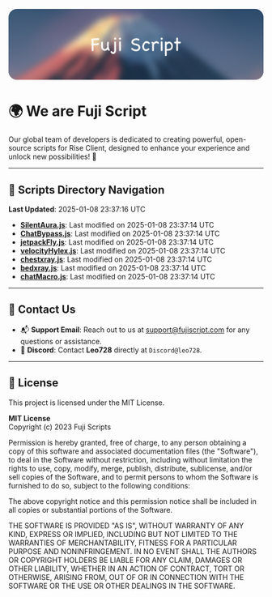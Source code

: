 ![Banner](.github/b.webp)

# 🌍 **We are Fuji Script**

Our global team of developers is dedicated to creating powerful, open-source scripts for Rise Client, designed to enhance your experience and unlock new possibilities! 🌟

---
<!-- SCRIPTS_NAVIGATION_START -->
## 📂 **Scripts Directory Navigation**

**Last Updated**: 2025-01-08 23:37:16 UTC

- **[SilentAura.js](scripts/SilentAura.js)**: Last modified on 2025-01-08 23:37:14 UTC
- **[ChatBypass.js](scripts/ChatBypass.js)**: Last modified on 2025-01-08 23:37:14 UTC
- **[jetpackFly.js](scripts/jetpackFly.js)**: Last modified on 2025-01-08 23:37:14 UTC
- **[velocityHylex.js](scripts/velocityHylex.js)**: Last modified on 2025-01-08 23:37:14 UTC
- **[chestxray.js](scripts/chestxray.js)**: Last modified on 2025-01-08 23:37:14 UTC
- **[bedxray.js](scripts/bedxray.js)**: Last modified on 2025-01-08 23:37:14 UTC
- **[chatMacro.js](scripts/chatMacro.js)**: Last modified on 2025-01-08 23:37:14 UTC

<!-- SCRIPTS_NAVIGATION_END -->

---

## 💬 **Contact Us**  
- 📬 **Support Email**: Reach out to us at [support@fujiscript.com](mailto:support@fujiscript.com) for any questions or assistance.  
- 💬 **Discord**: Contact **Leo728** directly at `Discord@leo728`.

---

## 📜 **License**

This project is licensed under the MIT License.  

**MIT License**  
Copyright (c) 2023 Fuji Scripts  

Permission is hereby granted, free of charge, to any person obtaining a copy of this software and associated documentation files (the "Software"), to deal in the Software without restriction, including without limitation the rights to use, copy, modify, merge, publish, distribute, sublicense, and/or sell copies of the Software, and to permit persons to whom the Software is furnished to do so, subject to the following conditions:  

The above copyright notice and this permission notice shall be included in all copies or substantial portions of the Software.  

THE SOFTWARE IS PROVIDED "AS IS", WITHOUT WARRANTY OF ANY KIND, EXPRESS OR IMPLIED, INCLUDING BUT NOT LIMITED TO THE WARRANTIES OF MERCHANTABILITY, FITNESS FOR A PARTICULAR PURPOSE AND NONINFRINGEMENT. IN NO EVENT SHALL THE AUTHORS OR COPYRIGHT HOLDERS BE LIABLE FOR ANY CLAIM, DAMAGES OR OTHER LIABILITY, WHETHER IN AN ACTION OF CONTRACT, TORT OR OTHERWISE, ARISING FROM, OUT OF OR IN CONNECTION WITH THE SOFTWARE OR THE USE OR OTHER DEALINGS IN THE SOFTWARE.  
